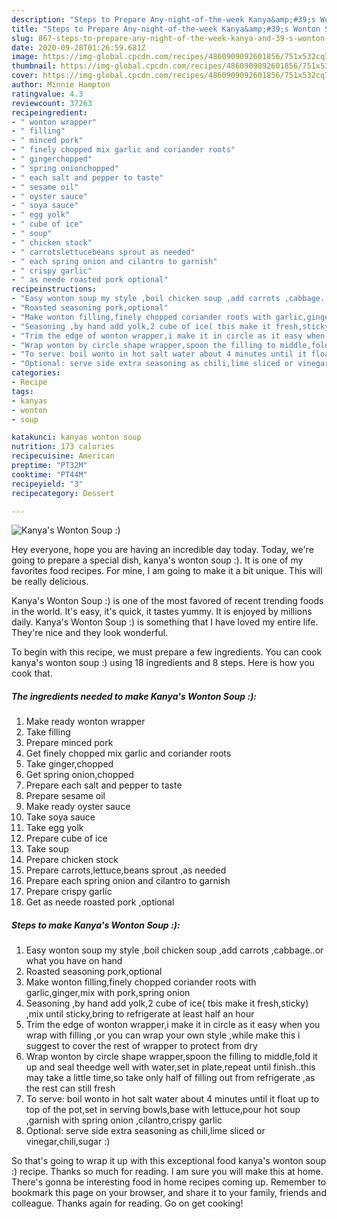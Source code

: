 ```yaml
---
description: "Steps to Prepare Any-night-of-the-week Kanya&amp;#39;s Wonton Soup :)"
title: "Steps to Prepare Any-night-of-the-week Kanya&amp;#39;s Wonton Soup :)"
slug: 867-steps-to-prepare-any-night-of-the-week-kanya-and-39-s-wonton-soup
date: 2020-09-28T01:26:59.681Z
image: https://img-global.cpcdn.com/recipes/4860909092601856/751x532cq70/kanyas-wonton-soup-recipe-main-photo.jpg
thumbnail: https://img-global.cpcdn.com/recipes/4860909092601856/751x532cq70/kanyas-wonton-soup-recipe-main-photo.jpg
cover: https://img-global.cpcdn.com/recipes/4860909092601856/751x532cq70/kanyas-wonton-soup-recipe-main-photo.jpg
author: Minnie Hampton
ratingvalue: 4.3
reviewcount: 37263
recipeingredient:
- " wonton wrapper"
- " filling"
- " minced pork"
- " finely chopped mix garlic and coriander roots"
- " gingerchopped"
- " spring onionchopped"
- " each salt and pepper to taste"
- " sesame oil"
- " oyster sauce"
- " soya sauce"
- " egg yolk"
- " cube of ice"
- " soup"
- " chicken stock"
- " carrotslettucebeans sprout as needed"
- " each spring onion and cilantro to garnish"
- " crispy garlic"
- " as neede roasted pork optional"
recipeinstructions:
- "Easy wonton soup my style ,boil chicken soup ,add carrots ,cabbage..or what you have on hand"
- "Roasted seasoning pork,optional"
- "Make wonton filling,finely chopped coriander roots with garlic,ginger,mix with pork,spring onion"
- "Seasoning ,by hand add yolk,2 cube of ice( tbis make it fresh,sticky) ,mix until sticky,bring to refrigerate at least half an hour"
- "Trim the edge of wonton wrapper,i make it in circle as it easy when you wrap with filling ,or you can wrap your own style ,while make this i suggest to cover the rest of wrapper to protect from dry"
- "Wrap wonton by circle shape wrapper,spoon the filling to middle,fold it up and seal theedge well with water,set in plate,repeat until finish..this may take a little time,so take only half of filling out from refrigerate ,as the rest can still fresh"
- "To serve: boil wonto in hot salt water about 4 minutes until it float up to top of the pot,set in serving bowls,base with lettuce,pour hot soup ,garnish with spring onion ,cilantro,crispy garlic"
- "Optional: serve side extra seasoning as chili,lime sliced or vinegar,chili,sugar :)"
categories:
- Recipe
tags:
- kanyas
- wonton
- soup

katakunci: kanyas wonton soup 
nutrition: 173 calories
recipecuisine: American
preptime: "PT32M"
cooktime: "PT44M"
recipeyield: "3"
recipecategory: Dessert

---
```



![Kanya&#39;s Wonton Soup :)](https://img-global.cpcdn.com/recipes/4860909092601856/751x532cq70/kanyas-wonton-soup-recipe-main-photo.jpg)

Hey everyone, hope you are having an incredible day today. Today, we're going to prepare a special dish, kanya&#39;s wonton soup :). It is one of my favorites food recipes. For mine, I am going to make it a bit unique. This will be really delicious.

Kanya&#39;s Wonton Soup :) is one of the most favored of recent trending foods in the world. It's easy, it's quick, it tastes yummy. It is enjoyed by millions daily. Kanya&#39;s Wonton Soup :) is something that I have loved my entire life. They're nice and they look wonderful.




To begin with this recipe, we must prepare a few ingredients. You can cook kanya&#39;s wonton soup :) using 18 ingredients and 8 steps. Here is how you cook that.

<!--inarticleads1-->

##### The ingredients needed to make Kanya&#39;s Wonton Soup :):

1. Make ready  wonton wrapper
1. Take  filling
1. Prepare  minced pork
1. Get  finely chopped mix garlic and coriander roots
1. Take  ginger,chopped
1. Get  spring onion,chopped
1. Prepare  each salt and pepper to taste
1. Prepare  sesame oil
1. Make ready  oyster sauce
1. Take  soya sauce
1. Take  egg yolk
1. Prepare  cube of ice
1. Take  soup
1. Prepare  chicken stock
1. Prepare  carrots,lettuce,beans sprout ,as needed
1. Prepare  each spring onion and cilantro to garnish
1. Prepare  crispy garlic
1. Get  as neede roasted pork ,optional




<!--inarticleads2-->

##### Steps to make Kanya&#39;s Wonton Soup :):

1. Easy wonton soup my style ,boil chicken soup ,add carrots ,cabbage..or what you have on hand
1. Roasted seasoning pork,optional
1. Make wonton filling,finely chopped coriander roots with garlic,ginger,mix with pork,spring onion
1. Seasoning ,by hand add yolk,2 cube of ice( tbis make it fresh,sticky) ,mix until sticky,bring to refrigerate at least half an hour
1. Trim the edge of wonton wrapper,i make it in circle as it easy when you wrap with filling ,or you can wrap your own style ,while make this i suggest to cover the rest of wrapper to protect from dry
1. Wrap wonton by circle shape wrapper,spoon the filling to middle,fold it up and seal theedge well with water,set in plate,repeat until finish..this may take a little time,so take only half of filling out from refrigerate ,as the rest can still fresh
1. To serve: boil wonto in hot salt water about 4 minutes until it float up to top of the pot,set in serving bowls,base with lettuce,pour hot soup ,garnish with spring onion ,cilantro,crispy garlic
1. Optional: serve side extra seasoning as chili,lime sliced or vinegar,chili,sugar :)




So that's going to wrap it up with this exceptional food kanya&#39;s wonton soup :) recipe. Thanks so much for reading. I am sure you will make this at home. There's gonna be interesting food in home recipes coming up. Remember to bookmark this page on your browser, and share it to your family, friends and colleague. Thanks again for reading. Go on get cooking!
